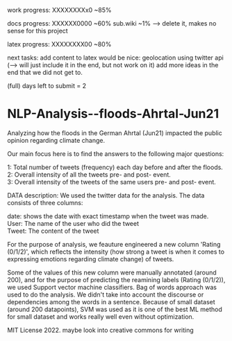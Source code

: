 work progress:
XXXXXXXXx0 ~85%

docs progress:
XXXXXX0000 ~60%
sub.wiki ~1% --> delete it, makes no sense for this project

latex progress:
XXXXXXXX00 ~80%

next tasks: add content to latex
would be nice: geolocation using twitter api (--> will just include it in the end, but not work on it)
add more ideas in the end that we did not get to.

(full) days left to submit = 2
# NLP-Analysis--floods-Ahrtal-Jun21
Analyzing how the floods in the German Ahrtal (Jun21) impacted the public opinion regarding climate change.

Our main focus here is to find the answers to the following major questions:

1: Total number of tweets (frequency) each day before and after the floods.                                                                                       
2: Overall intensity of all the tweets pre- and post- event.                                                                                                
3: Overall intensity of the tweets of the same users pre- and post- event.


DATA description:
We used the twitter data for the analysis.
The data consists of three columns:

date: shows the date with exact timestamp when the tweet was made.                                                                                          
User: The name of the user who did the tweet                                                                                                                  
Tweet: The content of the tweet                                                                                                                               

For the purpose of analysis, we feauture engineered a new column 'Rating (0/1/2)', which reflects the intensity (how strong a tweet is when it comes to expressing emotions regarding climate change) of tweets.

Some of the values of this new column were manually annotated (around 200), and for the purpose of predicting the reamining labels (Rating (0/1/2)), we used Support vector machine classifiers. Bag of words approach was used to do the analysis. We didn't take into account the discourse or dependencies among the words in a sentence. Because of small dataset (around 200 datapoints), SVM was used as it is one of the best ML method for small dataset and works really well even without optimization.

MIT License 2022.
maybe look into creative commons for writing

